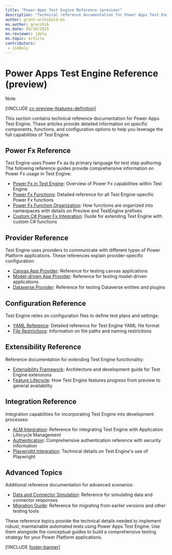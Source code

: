 ```yaml
---
title: "Power Apps Test Engine Reference (preview)"
description: "Technical reference documentation for Power Apps Test Engine."
author: grant-archibald-ms
ms.author: grarchib
ms.date: 05/16/2025
ms.reviewer: jdaly
ms.topic: article
contributors:
 - JimDaly
---
```


# Power Apps Test Engine Reference (preview)

> [!NOTE]
> [!INCLUDE [cc-preview-features-definition](../includes/cc-preview-features-definition.md)]

This section contains technical reference documentation for Power Apps Test Engine. These articles provide detailed information on specific components, functions, and configuration options to help you leverage the full capabilities of Test Engine.

## Power Fx Reference

Test Engine uses Power Fx as its primary language for test step authoring. The following reference guides provide comprehensive information on Power Fx usage in Test Engine:

- [Power Fx in Test Engine](./powerfx.md): Overview of Power Fx capabilities within Test Engine
- [Power Fx Functions](./powerfx-functions.md): Detailed reference for all Test Engine-specific Power Fx functions
- [Power Fx Function Organization](./powerfx-namespaces.md): How functions are organized into namespaces with details on Preview and TestEngine prefixes
- [Custom C# Power Fx Integration](./powerfx-csharp.md): Guide for extending Test Engine with custom C# functions

## Provider Reference

Test Engine uses providers to communicate with different types of Power Platform applications. These references explain provider-specific configuration:

- [Canvas App Provider](./canvas-application.md): Reference for testing canvas applications
- [Model-driven App Provider](./model-driven-application.md): Reference for testing model-driven applications
- [Dataverse Provider](./dataverse.md): Reference for testing Dataverse entities and plugins

## Configuration Reference

Test Engine relies on configuration files to define test plans and settings:

- [YAML Reference](./yaml.md): Detailed reference for Test Engine YAML file format
- [File Restrictions](./filerestrictions.md): Information on file paths and naming restrictions

## Extensibility Reference

Reference documentation for extending Test Engine functionality:

- [Extensibility Framework](./extensibility.md): Architecture and development guide for Test Engine extensions
- [Feature Lifecycle](./feature-lifecycle.md): How Test Engine features progress from preview to general availability

## Integration Reference

Integration capabilities for incorporating Test Engine into development processes:

- [ALM Integration](./alm.md): Reference for integrating Test Engine with Application Lifecycle Management
- [Authentication](./authentication.md): Comprehensive authentication reference with security information
- [Playwright Integration](./playwright.md): Technical details on Test Engine's use of Playwright

## Advanced Topics

Additional reference documentation for advanced scenarios:

- [Data and Connector Simulation](./simulation.md): Reference for simulating data and connector responses
- [Migration Guide](./migration-guide.md): Reference for migrating from earlier versions and other testing tools

These reference topics provide the technical details needed to implement robust, maintainable automated tests using Power Apps Test Engine. Use them alongside the conceptual guides to build a comprehensive testing strategy for your Power Platform applications.

[!INCLUDE [footer-banner](../includes/footer-banner.md)]

